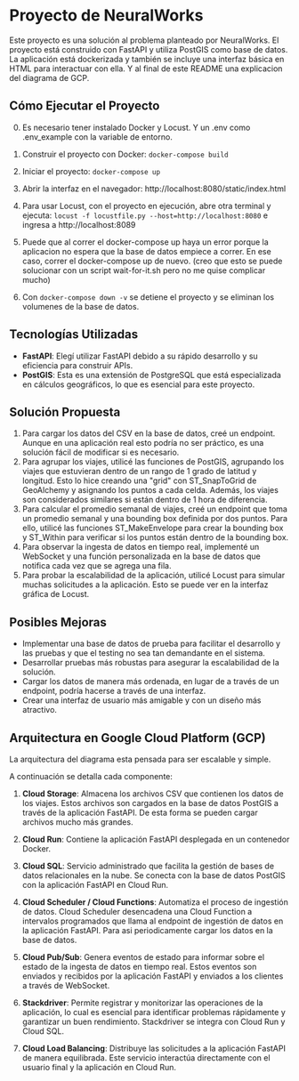 # Proyecto de NeuralWorks

Este proyecto es una solución al problema planteado por NeuralWorks. El proyecto está construido con FastAPI y utiliza PostGIS como base de datos. La aplicación está dockerizada y también se incluye una interfaz básica en HTML para interactuar con ella. Y al final de este README una explicacion del diagrama de GCP.

## Cómo Ejecutar el Proyecto

0. Es necesario tener instalado Docker y Locust. Y un .env como .env_example con la variable de entorno.
1. Construir el proyecto con Docker: `docker-compose build`
2. Iniciar el proyecto: `docker-compose up`
3. Abrir la interfaz en el navegador: http://localhost:8080/static/index.html
4. Para usar Locust, con el proyecto en ejecución, abre otra terminal y ejecuta: `locust -f locustfile.py --host=http://localhost:8080` e ingresa a http://localhost:8089

5. Puede que al correr el docker-compose up haya un error porque la aplicacion no espera que la base de datos empiece a correr. En ese caso, correr el docker-compose up de nuevo. (creo que esto se puede solucionar con un script wait-for-it.sh pero no me quise complicar mucho)
6. Con `docker-compose down -v` se detiene el proyecto y se eliminan los volumenes de la base de datos.
## Tecnologías Utilizadas

- **FastAPI**: Elegí utilizar FastAPI debido a su rápido desarrollo y su eficiencia para construir APIs.
- **PostGIS**: Esta es una extensión de PostgreSQL que está especializada en cálculos geográficos, lo que es esencial para este proyecto.

## Solución Propuesta

1. Para cargar los datos del CSV en la base de datos, creé un endpoint. Aunque en una aplicación real esto podría no ser práctico, es una solución fácil de modificar si es necesario.
2. Para agrupar los viajes, utilicé las funciones de PostGIS, agrupando los viajes que estuvieran dentro de un rango de 1 grado de latitud y longitud. Esto lo hice creando una "grid" con ST_SnapToGrid de GeoAlchemy y asignando los puntos a cada celda. Además, los viajes son considerados similares si están dentro de 1 hora de diferencia.
3. Para calcular el promedio semanal de viajes, creé un endpoint que toma un promedio semanal y una bounding box definida por dos puntos. Para ello, utilicé las funciones ST_MakeEnvelope para crear la bounding box y ST_Within para verificar si los puntos están dentro de la bounding box.
4. Para observar la ingesta de datos en tiempo real, implementé un WebSocket y una función personalizada en la base de datos que notifica cada vez que se agrega una fila.
5. Para probar la escalabilidad de la aplicación, utilicé Locust para simular muchas solicitudes a la aplicación. Esto se puede ver en la interfaz gráfica de Locust.


## Posibles Mejoras

- Implementar una base de datos de prueba para facilitar el desarrollo y las pruebas y que el testing no sea tan demandante en el sistema.
- Desarrollar pruebas más robustas para asegurar la escalabilidad de la solución.
- Cargar los datos de manera más ordenada, en lugar de a través de un endpoint, podría hacerse a través de una interfaz.
- Crear una interfaz de usuario más amigable y con un diseño más atractivo.


## Arquitectura en Google Cloud Platform (GCP)

La arquitectura del diagrama esta pensada para ser escalable y simple.

A continuación se detalla cada componente:

1. **Cloud Storage**: Almacena los archivos CSV que contienen los datos de los viajes. Estos archivos son cargados en la base de datos PostGIS a través de la aplicación FastAPI. De esta forma se pueden cargar archivos mucho más grandes.

2. **Cloud Run**: Contiene la aplicación FastAPI desplegada en un contenedor Docker.

3. **Cloud SQL**: Servicio administrado que facilita la gestión de bases de datos relacionales en la nube. Se conecta con la base de datos PostGIS con la aplicación FastAPI en Cloud Run.

4. **Cloud Scheduler / Cloud Functions**: Automatiza el proceso de ingestión de datos. Cloud Scheduler desencadena una Cloud Function a intervalos programados que llama al endpoint de ingestión de datos en la aplicación FastAPI. Para asi periodicamente cargar los datos en la base de datos.

5. **Cloud Pub/Sub**: Genera eventos de estado para informar sobre el estado de la ingesta de datos en tiempo real. Estos eventos son enviados y recibidos por la aplicación FastAPI y enviados a los clientes a través de WebSocket.

6. **Stackdriver**: Permite registrar y monitorizar las operaciones de la aplicación, lo cual es esencial para identificar problemas rápidamente y garantizar un buen rendimiento. Stackdriver se integra con Cloud Run y Cloud SQL.

7. **Cloud Load Balancing**: Distribuye las solicitudes a la aplicación FastAPI de manera equilibrada. Este servicio interactúa directamente con el usuario final y la aplicación en Cloud Run.
